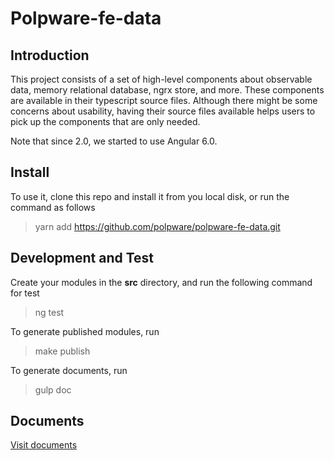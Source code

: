 # Polpware-fe-data

## Introduction 

This project consists of a set of high-level components about observable data, memory relational database, ngrx store, and more. 
These components are available in their typescript source files. Although there might be some concerns about usability, 
having their source files available helps users to pick up the components that are only needed. 

Note that since 2.0, we started to use Angular 6.0. 

## Install 

To use it, clone this repo and install it from you local disk, or run the command as follows 

> yarn add https://github.com/polpware/polpware-fe-data.git

## Development and Test

Create your modules in the **src** directory, and run the following command for test

> ng test

To generate published modules, run 

> make publish

To generate documents, run 

> gulp doc

## Documents 

[Visit documents](https://polpware.github.io/polpware-fe-data)
